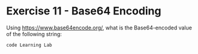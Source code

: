 # Exercise 11 - Base64 Encoding

Using https://www.base64encode.org/, what is the Base64-encoded value of the following string: 

    code Learning Lab